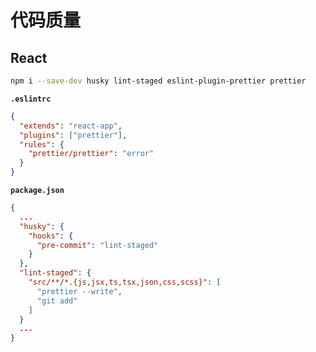 # 代码质量

## React

```bash
npm i --save-dev husky lint-staged eslint-plugin-prettier prettier
```

**`.eslintrc`**

```json
{
  "extends": "react-app",
  "plugins": ["prettier"],
  "rules": {
    "prettier/prettier": "error"
  }
}
```

**`package.json`**

```json
{
  ...
  "husky": {
    "hooks": {
      "pre-commit": "lint-staged"
    }
  },
  "lint-staged": {
    "src/**/*.{js,jsx,ts,tsx,json,css,scss}": [
      "prettier --write",
      "git add"
    ]
  }
  ...
}
```
